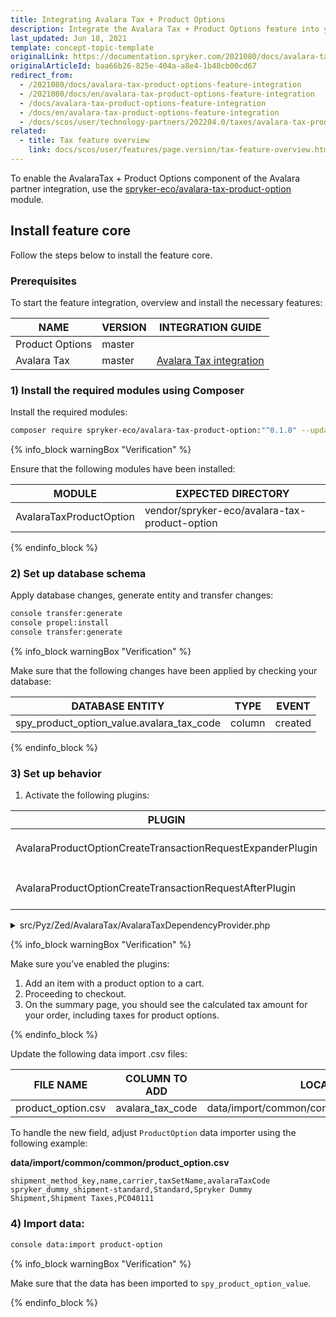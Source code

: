 ```yaml
---
title: Integrating Avalara Tax + Product Options
description: Integrate the Avalara Tax + Product Options feature into your project
last_updated: Jun 18, 2021
template: concept-topic-template
originalLink: https://documentation.spryker.com/2021080/docs/avalara-tax-product-options-feature-integration
originalArticleId: baa66b26-825e-404a-a8e4-1b48cb00cd67
redirect_from:
  - /2021080/docs/avalara-tax-product-options-feature-integration
  - /2021080/docs/en/avalara-tax-product-options-feature-integration
  - /docs/avalara-tax-product-options-feature-integration
  - /docs/en/avalara-tax-product-options-feature-integration
  - /docs/scos/user/technology-partners/202204.0/taxes/avalara-tax-product-options-feature-integration.html
related:
  - title: Tax feature overview
    link: docs/scos/user/features/page.version/tax-feature-overview.html
---
```


To enable the AvalaraTax + Product Options component of the Avalara partner integration, use the [spryker-eco/avalara-tax-product-option](https://github.com/spryker-eco/avalara-tax-product-option) module.

## Install feature core

Follow the steps below to install the feature core.

### Prerequisites

To start the feature integration, overview and install the necessary features:

|NAME | VERSION | INTEGRATION GUIDE |
|--- | --- | --- |
| Product Options | master |  |
| Avalara Tax | master | [Avalara Tax integration](/docs/scos/dev/technology-partner-guides/{{page.version}}/taxes/avalara/integrating-avalara.html)|

### 1) Install the required modules using Composer

Install the required modules:

```bash
composer require spryker-eco/avalara-tax-product-option:"^0.1.0" --update-with-dependencies
```


{% info_block warningBox "Verification" %}

Ensure that the following modules have been installed:

|MODULE | EXPECTED DIRECTORY |
| --- | --- |
|AvalaraTaxProductOption | vendor/spryker-eco/avalara-tax-product-option|

{% endinfo_block %}

### 2) Set up database schema

Apply database changes, generate entity and transfer changes:

```bash
console transfer:generate
console propel:install
console transfer:generate
```

{% info_block warningBox "Verification" %}

Make sure that the following changes have been applied by checking your database:

|DATABASE ENTITY| TYPE| EVENT |
|--- |---| ---|
|spy_product_option_value.avalara_tax_code |column | created |

{% endinfo_block %}

### 3) Set up behavior

1. Activate the following plugins:

| PLUGIN | SPECIFICATION | PREREQUISITES | NAMESPACE |
| --- | --- | --- | --- |
| AvalaraProductOptionCreateTransactionRequestExpanderPlugin | Expands `AvalaraCreateTransactionRequestTransfer` with product option data. | None | SprykerEco\Zed\AvalaraTaxProductOption\Communication\Plugin\AvalaraTax |
| AvalaraProductOptionCreateTransactionRequestAfterPlugin | Calculates taxes for `ProductOptions` based on `AvalaraCreateTransactionResponseTransfer`. | None | SprykerEco\Zed\AvalaraTaxProductOption\Communication\Plugin\AvalaraTax |

<details>
<summary markdown='span'>src/Pyz/Zed/AvalaraTax/AvalaraTaxDependencyProvider.php</summary>

```php
<?php

namespace Pyz\Zed\AvalaraTax;

use SprykerEco\Zed\AvalaraTax\AvalaraTaxDependencyProvider as SprykerAvalaraTaxDependencyProvider;
use SprykerEco\Zed\AvalaraTaxShipment\Communication\Plugin\AvalaraTax\AvalaraShipmentCreateTransactionRequestAfterPlugin;
use SprykerEco\Zed\AvalaraTaxShipment\Communication\Plugin\AvalaraTax\AvalaraShipmentCreateTransactionRequestExpanderPlugin;

class AvalaraTaxDependencyProvider extends SprykerAvalaraTaxDependencyProvider
{
    /**
     * @return \SprykerEco\Zed\AvalaraTaxExtension\Dependency\Plugin\CreateTransactionRequestExpanderPluginInterface[]
     */
    protected function getCreateTransactionRequestExpanderPlugins(): array
    {
        return [
            new AvalaraShipmentCreateTransactionRequestExpanderPlugin(),
        ];
    }

    /**
     * @return \SprykerEco\Zed\AvalaraTaxExtension\Dependency\Plugin\CreateTransactionRequestAfterPluginInterface[]
     */
    protected function getCreateTransactionRequestAfterPlugins(): array
    {
        return [
            new AvalaraShipmentCreateTransactionRequestAfterPlugin(),
        ];
    }
}
```

</details>

{% info_block warningBox "Verification" %}

Make sure you’ve enabled the plugins:

1. Add an item with a product option to a cart.
2. Proceeding to checkout.
3. On the summary page, you should see the calculated tax amount for your order, including taxes for product options.

{% endinfo_block %}    

Update the following data import .csv files:

|FILE NAME | COLUMN TO ADD | LOCATION |
|--- | --- | --- |
|product_option.csv | avalara_tax_code | data/import/common/common/product_option.csv|

To handle the new field, adjust `ProductOption` data importer using the following example:

**data/import/common/common/product\_option.csv**
```csv
shipment_method_key,name,carrier,taxSetName,avalaraTaxCode
spryker_dummy_shipment-standard,Standard,Spryker Dummy Shipment,Shipment Taxes,PC040111
```

### 4) Import data:

```bash
console data:import product-option
```

{% info_block warningBox "Verification" %}

Make sure that the data has been imported to `spy_product_option_value`.

{% endinfo_block %}

